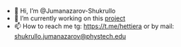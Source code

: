- 👋 Hi, I’m @Jumanazarov-Shukrullo
- 🌱 I’m currently working on this [project](https://contest-app-frontend-production.up.railway.app)
- 📫 How to reach me tg: https://t.me/hettiera or by mail: shukrullo.jumanazarov@phystech.edu

<!---
Jumanazarov-Shukrullo/Jumanazarov-Shukrullo is a ✨ special ✨ repository because its `README.md` (this file) appears on your GitHub profile.
You can click the Preview link to take a look at your changes.
--->
